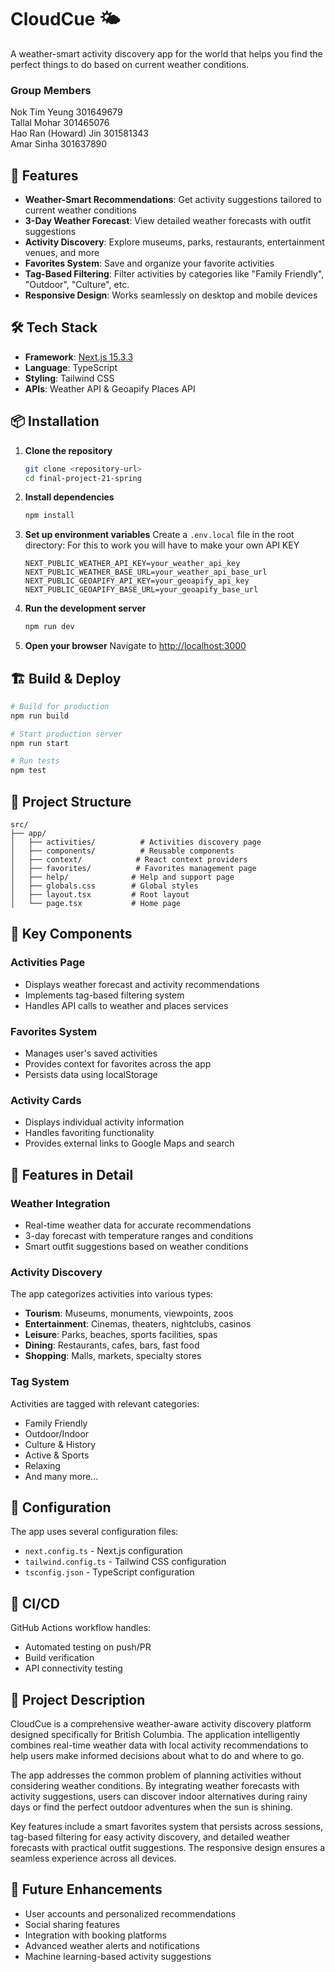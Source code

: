 # CloudCue 🌤️

A weather-smart activity discovery app for the world that helps you find the perfect things to do based on current weather conditions.

### Group Members

Nok Tim Yeung 301649679 <br>
Tallal Mohar 301465076 <br>
Hao Ran (Howard) Jin 301581343 <br>
Amar Sinha 301637890 <br>

## 🚀 Features

- **Weather-Smart Recommendations**: Get activity suggestions tailored to current weather conditions
- **3-Day Weather Forecast**: View detailed weather forecasts with outfit suggestions
- **Activity Discovery**: Explore museums, parks, restaurants, entertainment venues, and more
- **Favorites System**: Save and organize your favorite activities
- **Tag-Based Filtering**: Filter activities by categories like "Family Friendly", "Outdoor", "Culture", etc.
- **Responsive Design**: Works seamlessly on desktop and mobile devices

## 🛠️ Tech Stack

- **Framework**: [Next.js 15.3.3](https://nextjs.org/)
- **Language**: TypeScript
- **Styling**: Tailwind CSS
- **APIs**: Weather API & Geoapify Places API

## 📦 Installation

1. **Clone the repository**

   ```bash
   git clone <repository-url>
   cd final-project-21-spring
   ```

2. **Install dependencies**

   ```bash
   npm install
   ```

3. **Set up environment variables**
   Create a `.env.local` file in the root directory:
   For this to work you will have to make your own API KEY
   ```env
   NEXT_PUBLIC_WEATHER_API_KEY=your_weather_api_key
   NEXT_PUBLIC_WEATHER_BASE_URL=your_weather_api_base_url
   NEXT_PUBLIC_GEOAPIFY_API_KEY=your_geoapify_api_key
   NEXT_PUBLIC_GEOAPIFY_BASE_URL=your_geoapify_base_url
   ```

4. **Run the development server**

   ```bash
   npm run dev
   ```

5. **Open your browser**
   Navigate to [http://localhost:3000](http://localhost:3000)

## 🏗️ Build & Deploy

```bash
# Build for production
npm run build

# Start production server
npm run start

# Run tests
npm test
```

## 📁 Project Structure

```
src/
├── app/
│   ├── activities/          # Activities discovery page
│   ├── components/          # Reusable components
│   ├── context/            # React context providers
│   ├── favorites/          # Favorites management page
│   ├── help/              # Help and support page
│   ├── globals.css        # Global styles
│   ├── layout.tsx         # Root layout
│   └── page.tsx           # Home page
```

## 🎯 Key Components

### Activities Page

- Displays weather forecast and activity recommendations
- Implements tag-based filtering system
- Handles API calls to weather and places services

### Favorites System

- Manages user's saved activities
- Provides context for favorites across the app
- Persists data using localStorage

### Activity Cards

- Displays individual activity information
- Handles favoriting functionality
- Provides external links to Google Maps and search

## 🌟 Features in Detail

### Weather Integration

- Real-time weather data for accurate recommendations
- 3-day forecast with temperature ranges and conditions
- Smart outfit suggestions based on weather conditions

### Activity Discovery

The app categorizes activities into various types:

- **Tourism**: Museums, monuments, viewpoints, zoos
- **Entertainment**: Cinemas, theaters, nightclubs, casinos
- **Leisure**: Parks, beaches, sports facilities, spas
- **Dining**: Restaurants, cafes, bars, fast food
- **Shopping**: Malls, markets, specialty stores

### Tag System

Activities are tagged with relevant categories:

- Family Friendly
- Outdoor/Indoor
- Culture & History
- Active & Sports
- Relaxing
- And many more...

## 🔧 Configuration

The app uses several configuration files:

- `next.config.ts` - Next.js configuration
- `tailwind.config.ts` - Tailwind CSS configuration
- `tsconfig.json` - TypeScript configuration

## 🚀 CI/CD

GitHub Actions workflow handles:

- Automated testing on push/PR
- Build verification
- API connectivity testing

## 📝 Project Description

CloudCue is a comprehensive weather-aware activity discovery platform designed specifically for British Columbia. The application intelligently combines real-time weather data with local activity recommendations to help users make informed decisions about what to do and where to go.

The app addresses the common problem of planning activities without considering weather conditions. By integrating weather forecasts with activity suggestions, users can discover indoor alternatives during rainy days or find the perfect outdoor adventures when the sun is shining.

Key features include a smart favorites system that persists across sessions, tag-based filtering for easy activity discovery, and detailed weather forecasts with practical outfit suggestions. The responsive design ensures a seamless experience across all devices.


## 🔮 Future Enhancements

- User accounts and personalized recommendations
- Social sharing features
- Integration with booking platforms
- Advanced weather alerts and notifications
- Machine learning-based activity suggestions

